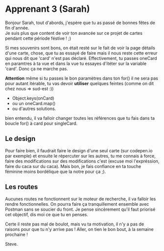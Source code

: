 # Apprenant 3 (Sarah)

Bonjour Sarah, tout d'abords, j'espère que tu as passé de bonnes fêtes de fin d'année.  
Je suis plus que content de voir ton avancée sur ce projet de cartes pendant cette période féstive ! ;)

Si mes souvenirs sont bons, on était resté sur le fait de voir la page détails d'une carte, chose, que tu as essayé de faire mais il nous reste cette erreur qui nous dit que 'card' n'est pas déclaré.
Effectivement, tu passes oneCard en paramtres à ta vue et dans la vue tu essayes d'itéter sur la variable 'card'.
Donc ça ne marche pas.

**Attention** même si tu passes le bon paramètres dans ton for() il ne sera pas pour autant itérable, tu vas devoir **utiliser** quelques feintes (comme on dit chez nous => sud-est :))

- Object.keys(onCard)
- ou un oneCard.map()
- ou d'autres solutions.

bien entendu, il va falloir changer toutes les références que tu fais dans ta boucle for() à card pour singleCard.

## Le design

Pour faire bien, il faudrait faire le design d'une seul carte (sur codepen.io par exemple) et ensuite le répercuter sur les autres, tu me connais à force, faire des modifications sur des modifications c'est (excuse moi l'expréssion, faire du caca sur du caca). Mais bon, je fais confiance en ta touche féminine moins bordélique que la notre pour ça ;).

## Les routes

Aucunes routes ne fonctionnent sur le moteur de recherche, il va falloir les rendre fonctionnelles. On pourra faire ça tranquillement ensemble avec Postman sans se soucier du front. Je pense sincèrement qu'il faut priorisé cet objectif, dis moi ce que tu en penses.

Certe il reste pas mal de boulot, mais vu ta motivation, il n'y a pas de raisons pour que tu n'y arrive pas !
Aller, on tien le bon bout, à la semaine prochaine !

Steve.
